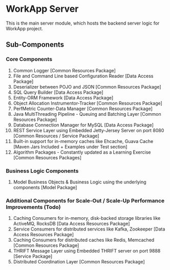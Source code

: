 # WorkApp Server

This is the main server module, which hosts the backend server logic for WorkApp project. 

## Sub-Components

### Core Components

  1. Common Logger [Common Resources Package]
  2. File and Command Line based Configuration Reader [Data Access Package]
  3. Deserializer between POJO and JSON [Common Resources Package]
  4. SQL Query Builder [Data Access Package]
  5. Entity-ORM Framework  [Data Access Package]  
  6. Object Allocation Instrumentor-Tracker [Common Resources Package]
  7. PerfMetric Counter-Data Manager [Common Resources Package]  
  8. Java MultiThreading Pipeline - Queuing and Batching Layer [Common Resources Package]
  9. Database Connection Manager for MySQL [Data Access Package]
  10. REST Service Layer using Embedded Jetty-Jersey Server on port 8080 [Common Resources / Service Package]
  11. Built-in support for in-memory caches like Ehcache, Guava Cache [Maven Jars Included + Examples under Test section]
  12. Algorithm Packages - Constantly updated as a Learning Exercise [Common Resources Packages]
 
### Business Logic Components

  1. Model Business Objects & Business Logic using the underlying components [Model Package]

### Additional Components for Scale-Out / Scale-Up Performance Improvements (Todo)

  1. Caching Consumers for in-memory, disk-backed storage libraries like ActiveMQ, RocksDB [Data Access Resources Package]
  2. Service Consumers for distributed services like Kafka, Zookeeper [Data Access Resources Package]  
  3. Caching Consumers for distributed caches like Redis, Memcached [Common Resources Package]  
  4. THRIFT Message Layer using Embedded THRIFT server on port 9888 [Service Package] 
  5. Distributed Coordination Layer [Common Resources Package]
